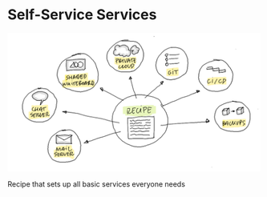 # Self-Service Services
![recipe](recipe.png)

Recipe that sets up all basic services everyone needs

